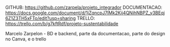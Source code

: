 GITHUB: https://github.com/zarpela/projeto_integrador
DOCUMENTACAO: https://docs.google.com/document/d/1jZqncpJ7IMk2Kij4QNihNBPZ_y3BEqj6Z1Z3TH5xFTo/edit?usp=sharing
TRELLO: https://trello.com/b/g7kftRdf/projeto-sustentabilidade

Marcelo Zarpelon - BD e backend, parte da documentacao, parte do design no Canva, e o trello
